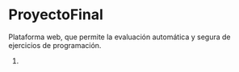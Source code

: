 # ProyectoFinal
Plataforma web, que permite la evaluación automática y segura de ejercicios de programación.


1) 
